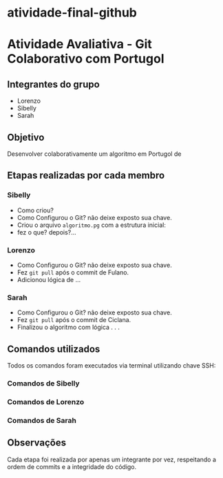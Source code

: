 # atividade-final-github
# Atividade Avaliativa - Git Colaborativo com Portugol

## Integrantes do grupo
- Lorenzo
- Sibelly
- Sarah

## Objetivo
Desenvolver colaborativamente um algoritmo em Portugol de 

## Etapas realizadas por cada membro

### Sibelly
- Como criou?
- Como Configurou o Git? não deixe exposto sua chave.
- Criou o arquivo `algoritmo.pg` com a estrutura inicial:
- fez o que? depois?...

### Lorenzo 
- Como Configurou o Git? não deixe exposto sua chave.
- Fez `git pull` após o commit de Fulano.
- Adicionou lógica de ... 
 

### Sarah
- Como Configurou o Git? não deixe exposto sua chave.
- Fez `git pull` após o commit de Ciclana.
- Finalizou o algoritmo com lógica . . .


## Comandos utilizados
Todos os comandos foram executados via terminal utilizando chave SSH:
### Comandos de Sibelly

### Comandos de Lorenzo

### Comandos de Sarah

## Observações
Cada etapa foi realizada por apenas um integrante por vez, respeitando a ordem de commits e a integridade do código.